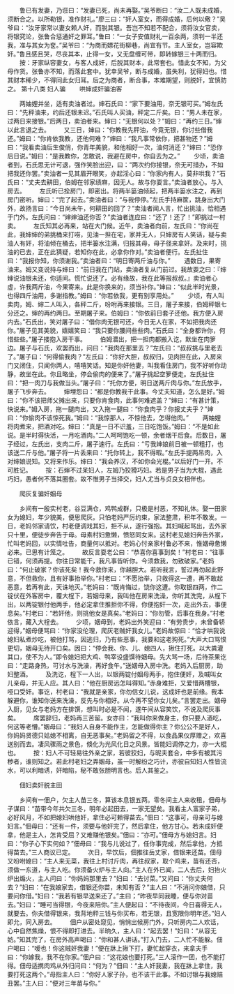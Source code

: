 <!-- { "loadSidebar": true } -->
　　鲁已有发妻，乃诳曰：“发妻已死，尚未再娶。”吴爷断曰：“汝二人既未成婚，须断合之。以所勒银，准作财礼。”廖三曰：“奸人室女，而得成婚，后何以儆？”吴爷曰：“汝牙家常以妻女赖人奸，而脱其银。吾岂不知若不配合，须将汝女官卖，将银究论，张鲁合惩通奸之罪耳。”鲁曰：“一女子安值财礼一百余两，须判一半还我，准与其女为奁。”吴爷曰：“为商而嫖花街柳巷，尚宜有节。主人室女，岂容欺奸。”鲁且感且哭，尽丧其本，止得一女，又无盘缠可带，即转嫁银三十两而归。
　　按：牙家纵容妻女，与客人成奸，后脱其财本，此常套也。惜此女不知，为父母作货。张鲁亦不知，而落此套中。犹幸吴爷，断与成婚，虽失利，犹得妇也。惜其财本稀少，不得同此女归耳。后之为商者，断合事，本难期望，则脱奸，宜慎防之。
第十八类    妇人骗
　　哄婶成奸骗油客

　　两妯娌并坐，适有卖油者过。婶石氏曰：“家下要油用，奈无银可买。”姆左氏曰：“先秤油来，约后还银未迟。”石氏叫人买油，秤定二斤矣。曰：“男人未在家，过两日来接银。”后两日，卖油者来。婶曰：“无银何以处？”姆曰：“再约三日。”婶以此言退之去。
　　又三日，婶曰：“你教我先秤油，今竟无银，你讨些借我还。”姆曰：“你肯依我教，还他何难？”婶曰：“我凡事常依你，把甚物还？”姆曰：“我看卖油后生俊俏，你青年美貌，和他相好一次，油何消还？”婶曰：“恐你后日说。”姆曰：“是我教你，怎敢说，我避在房中，你自去为之。”
　　少顷，卖油者到，石氏思无计可退，强作笑脸出迎，曰：“两次约你接银，奈无可措办，不如把我还你罢。”卖油者一见其眉开眼笑，亦起淫心曰：“你家内有人，莫非哄我？”石氏曰：“丈夫去耕田，伯姆在邻家绩麻，因无人。故与你耍言。”卖油者放心。与入房去。
　　左氏听已拴房门，即密出。将两半篓油倾起，把两半篓水注之，再到房门密听。婶曰：“完了起去。”卖油者曰：“与我停停。”左氏手持麻筐，跳身出大门外，故扬言曰：“今日尚未午，何耕田的回了？”卖油者闻人言，忙出挑油，恰相遇于门外。左氏问曰：“婶婶油还你否？”卖油者连应曰：“还了！还了！”即挑过一村卖。
　　左氏知其必再来，站在大门候。近午，卖油者向前，左氏曰：“你尚在此，我婶婶的弟挑桶来打唠，见油一担在宅，家并无人，只婶房有人笑话，疑与卖油人有奸，将油倾在桶去，把半篓水注满，归报其母，母子径来拿奸。及来时，挑油的已去，正在此猜疑，若知你在此，必拿你作对。”卖油者便行。左氏扯住曰：“我报你知，你须谢我。”卖油者曰：“明日寄两斤油与你。”
　　遇数日，果寄油来。姆又变说持与婶曰：“前日我在门站，卖油者复从门前过。我故耍之曰：『婶婶说油银未还，你适间。慌忙说还了。必有缘故，我在此等报叔叔。』卖油者心虚，许我两斤油，今果寄来。此是你换来的，须当补你。”婶曰：“似此半时光景，也得四斤油用，多谢指教。”姆曰：“你若依我，更有别享用处。”
　　少顷，有人叫卖肉，姆、婶二人叫入，各秤二斤，吩咐再来接银。三日，屠子来接，伯姆秤银七分还之。婶的再约两日。至期屠子来。伯姆曰：“你依前日套子还他。我方便入房内去。”石氏出，笑对屠子曰：“借你肉无银可还，今日无人在家，不如把我肉还你。”屠子见其美貌，嬉嬉笑曰：“我只要你腰间些些肉。”石氏曰：“全身都许你，何惜些些。”屠子搂抱入房干事。
　　伯姆潜出，把一担肉都搬入讫，默坐在肉箩边。屠子与石氏，欢罢而出，问曰：“我肉在那里去？”左氏曰：“叔叔挑与里老去了。”屠子曰：“何得偷我肉？”左氏曰：“你好大胆，叔叔归，见肉担在此，入房来门又闭住，只闻你两人，嘻嘻笑话。知是你奸他妻，叫我看住房门，我不好听你动静，故坐在此。你且略坐，停会偷肉的便来了。”屠子挑起空箩便走。左氏扯住曰：“把一肉刀与我做当头。”屠子曰：“托你方便，明日送两斤肉与你。”左氏放手，屠子飞步奔去。
　　婶埋怨曰：“都是你教我干此事。今丈夫知道，怎么是好。”姆曰：“你不该把师父摊出来，只要你肯食肉，此事何难遮盖？”婶曰：“有甚计策，快说来。”姆入房，拖一腿肉出，又入拖一腿曰：“你食肉乎？你报丈夫乎？”婶曰：“你偷肉不该惊死我。”姆曰：“我惊那人，不惊他去，怎得他肉。”
　　两妯娌将肉煮来，把酒对吃。婶曰：“真是一日不识羞，三日吃饱饭。”姆曰：“不是如此说。是半时得快活，一月吃酒肉。”二人呵呵饱吃一顿，余者烟干后食。后数日，屠子经过，左氏出，支肉二斤，屠子速行。左氏曰：“亏我婶娘前日被一顿粗打，也该送二斤与他。”屠子将一片丢来曰：“托你转上，我不得暇。”左氏手提两吊肉，入对婶娘说知。又将来作乐。婶曰：“我会养汉，不如你会光棍。”以后好门一开。不可胜记。
　　按：石婶不过呆妇人，左姆乃狡猾巧妇。若是男子当为大棍，遇此巧妇，愚者何不落其圈套。故不惟男子当择交，妇人尤当与贞良女相伴也。

　　爬灰复骗奸姻母

　　乡间有一殷实村老，谷豆满仓，鸡鸭成群，只极是村恶，不知礼体。娶一田家女为媳妇，年少貌美，便思爬灰。只怕老妈严厉约束，家法整肃，积年不敢发。一日，老妈邻家请饮，村老便调戏其妇，拒不从，遂行强抱。其妇喊起骂出，去外家只十里，便徒步奔告于母。母素村妇惫懒，愤怒同女来。这村老见媳妇奔告外家，忙叫老妈回，以实情吐告，商量何以抵对。老妈心忖亲家村鲁必不来，惟姻母惫懒必来。已思有计笼之。
　　故反言耍老公曰：“恭喜你喜事到矣！”村老曰：“往事已错，何须再提。你往日常能干，我凡事皆听你。今须救我，勿致破家。”老妈曰：“何止破家？你该死矣！我今救你来，你越胆大。若听我言，誓过再勿起此野意，不但救你，且有好事抬举你。”村老曰：“不愿抬举，只救得这一遭，再不敢起恶意，若再有此，天诛地灭。”老妈曰：“既肯悔过，饶你这遭。你取银四两，作二锭伏在外客房中，覆大桯下，若姻母来，我叫他在房来洗澡，你听其洗完，从桯下出，以两锭银付他两手，他必定拿住推拒你不得，你便抱奸一次，走出外去，事便息矣。”村老曰：“若奸他，则挑他女是真矣。”老妈曰：“你勿管，后事在我身。”村老依言，藏入大桯去。
　　少顷，姻母到，老妈出外笑迎曰：“有劳贵步，未曾备轿迎得，”姻母便骂曰：“你家没伦理，爬灰老贼奸我女儿。”老妈故惊曰：“恰才哄我说媳妇私煮炒吃，被他打骂，因逃归，乃有些恶事，我要和这老狗死。”大声大口骂恨更切，姻母无待开口矣。因曰：“停会我、你、儿、媳四人，揪住打死。以大粪灌其口，使不为人。”即令媳妇把大鸡、鸭宰设盛馔待姻母。先大骂一场，后待茶果讫曰：“走路身热，可讨水与洗澡，再好食午。”送姻母入房中洗。老妈入后厨房，助妇整酒。
　　及洗讫，桯下一人出，以银两锭付姻母两手，抱住便奸，及喊叫女儿亲母，并无人应。其人曰：“他在厨房远怎叫得知。”赤身难拒，又爱惜两槽银，哑口受奸。事讫，村老曰：“我就是亲家，你勿信女儿说，这成奸也是前缘。我本躲避你，谁知你送来洗澡，反先与你相好。从今再不望你女儿矣。”言罢走出。姻母入厨，见女与老妈方在排馔，想叫时必是不闻，遂午间从容笑饮，不说及爬灰事矣。
　　席罢辞归，老妈再三苦留。女亦曰：“我叫你来做身主，你只要人酒吃，何这等老懵。”姻母曰：“我妇人自身不能作主，怎能做得你主？你公公不是好人，你妈妈贤德只姑媳不相离，自无恶事矣。”老妈留之不得，以食品果仪厚赠之，欢喜送别而去。凄风骤雨之景色，倏化为光风化日之风景。皆能妇调停之力，亦一大棍也。
　　按：妇人不可轻易往外亲之家，若彼狡妇，与昵夫套合，中多有被其污秽者，谁则知之。若此村老妇之弄姻母，虽一时解纷之巧计，亦彼自知妇人性皆流水，可以利暗诱，奸暗陷，秘不敢张胆明言也。后人其鉴之。

　　佃妇卖奸脱主田

　　乡间有一佃户，欠主人苗三冬，算该本息银五两。零冬间主人来收租，佃母与子谋曰：“苗带今年共欠三冬，明年必起田去，一家无望矣。我看主人富家子弟，必好风月，不如把媳妇哄他奸，拿住必可赖得苗去。”佃曰：“这事可，母亲可与媳妇言。”佃母曰：“还有一件，须要与他奸完了，然后拿住，他方甘心。若未成奸便拿，他是主人，怎肯受屈？又难赚他银矣。”佃曰：“亦可。”佃母方与媳妇言。妇曰：“你子心下实何如？”佃母曰：“我与儿说过了，任你事完成，然后拿他，方抵得苗去。”三人商议已定。
　　次日，早饮后，佃推往岳丈家，借银来还苗。佃母又吩咐媳曰：“主人来无菜，我往上村讨斤肉，再往叔家，取个鸡来，苗有还否，须做一东道，与主人吃。你须备火炉与主人向。”主人在外已闻，二人去后，妇抬火炉出煽火，主人问曰：“你妈妈那里去？”妇曰：“去讨菜。”又问曰：“你丈夫何去？”妇曰：“在我娘家去，借银还你苗，未知有否？”主人曰：“不消问你娘借，只要问你借。”妇曰：“我若有银早送来还了。”主曰；“昨夜早同我睡，便与你对苗去。”妇曰：“睡可当得银，今夜来陪你。”主人便起曰：“不待夜间，今日喜得无人，就要去。你夫借得银来，我背地秤三钱与你买布，若无银，且宽限你明年还。”妇人即允，同入房去。
　　佃户从密处窥见，悄悄出候房门外，只听房内二人欢话，心中自然焦燥，恨不得即打进去。半晌久，主人曰：“起去罢！”妇曰：“从容无妨。”知其完了，在房外高声喝曰：“你和甚人讲话。”打入门去，二人忙不能躲。佃户喝曰：“嗳也！你这贼奸我妻！”便在牀上揪下打，妻忙起穿衣，来拿夫手曰：“你嫁我，我不在你家。”佃户曰：“这花娘也要打死。”三人滚作一团，也不能打得。佃母适携肉鸡从外归问曰：“何为？”佃曰：“主人奸我妻，我在牀上拿住，我要打死这两个。”母指主人曰：“你好人家子孙，也不该干此事。不如讨银与我媳赔丑罢。”主人曰：“便对三年苗与你。”
